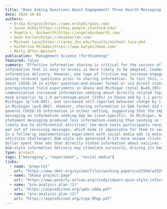 ```yaml
---
title: "Does Asking Questions Boost Engagement? Three Health Messaging Experiments in the US and Ghana"
date: 2024-10-05
authors:
  - Erika Kirgios|https://www.erikakirgios.com/
  - Susan Athey|https://athey.people.stanford.edu/
  - Angela L. Duckworth|https://angeladuckworth.com/
  - Dean Karlan|https://deankarlan.com/
  - Michael Luca|https://carey.jhu.edu/faculty/michael-luca-phd
  - Katherine Milkman|https://www.katymilkman.com/
  - Molly Offer‑Westort
publication: "Management Science (forthcoming)"
featured: false
summary: "Effective information sharing is critical for the success of organizations and governments. Because
information that is easy to access is more likely to be adopted, leaders often minimize friction in
information delivery. However, one type of friction may increase engagement: piquing curiosity by
posing relevant questions prior to sharing information. To test this, we shared identical information
about COVID-19 in either question-and-answer format or via direct statements across two
preregistered field experiments in Ghana and Michigan (total N=49,395). Q&A-style
communication increased information seeking about directly related topics (e.g., how to wear a
mask properly) by 1.0 percentage-point (216%) in Ghana and by 1.1 percentage-points (19%) in
Michigan (p’s<0.001), and increased self-reported behavior change by 1.3 percentage-points (4%)
in Michigan (p=0.002). However, sharing information in Q&A format did not increase interest in
general COVID-19 information in either setting, suggesting that the impact of Q&A-style
messaging on information seeking may be issue-specific. In Michigan, both Q&A-style and direct
statement messaging produced less information-seeking than sending no informational messages,
likely due to differential attrition: the more texts participants received, the more likely they were to
opt out of receiving messages, which made it impossible for them to seek more information via text.
In a follow-up implementation experiment with social media ads (a messaging strategy without
attrition challenges) Q&A-style ads generated 9-11% more unique clicks to the CDC website per
dollar spent than ads that directly stated information about vaccines (p<0.001). We speculate that
Q&A-style information delivery may stimulate curiosity, driving its benefits."
type: project
tags: ["messaging", "experiment", "social media"]
links:
  - name: "preprint"
    url: "https://www.nber.org/system/files/working_papers/w33294/w33294.pdf"
  - name: "Ghana project page"
    url: "https://www.poverty-action.org/study/impact-quiz-style-information-campaign-covid-19-prevention-ghana"
  - name: "pre-analysis plan (1)"
    url: "https://aspredicted.org/xp8c-v66w.pdf"
  - name: "pre-analysis plan (2)"
    url: "https://aspredicted.org/zrpp-9hqp.pdf"
---
```


